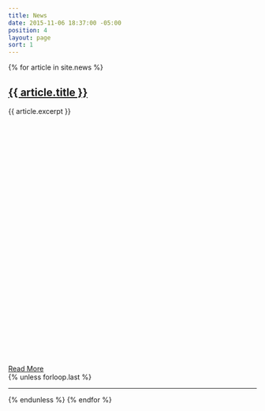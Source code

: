 ```yaml
---
title: News
date: 2015-11-06 18:37:00 -05:00
position: 4
layout: page
sort: 1
---
```


{% for article in site.news %}
  <div class="article">
    <h2><a href="{{ article.url }}">{{ article.title }}</a></h2>
    {{ article.excerpt }}
    <a href="{{ article.url }}" class="read-more"><svg class="more--icon" viewBox="0 0 200 200" preserveAspectRatio="xMinYMax meet"><use xlink:href="#more"></use></svg>Read More</a>
  </div>
  {% unless forloop.last %}
<hr>
  {% endunless %}
{% endfor %}
